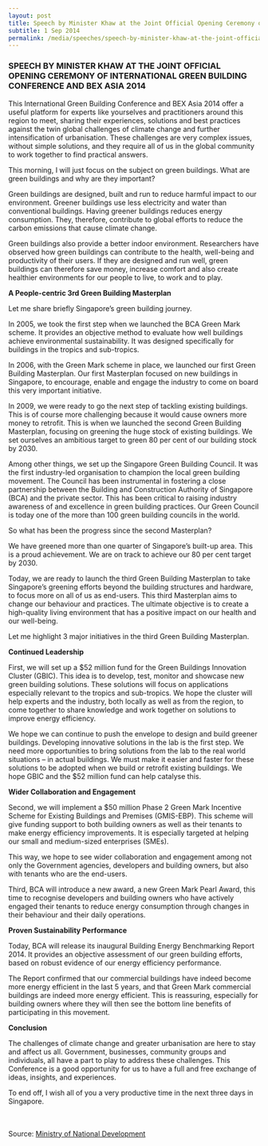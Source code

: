 ```yaml
---
layout: post
title: Speech by Minister Khaw at the Joint Official Opening Ceremony of International Green Building Conference and Bex Asia 2014
subtitle: 1 Sep 2014
permalink: /media/speeches/speech-by-minister-khaw-at-the-joint-official-opening-ceremony-of-international-green-building-conference-and-bex-asia-2014
---
```


### SPEECH BY MINISTER KHAW AT THE JOINT OFFICIAL OPENING CEREMONY OF INTERNATIONAL GREEN BUILDING CONFERENCE AND BEX ASIA 2014

This International Green Building Conference and BEX Asia 2014 offer a useful platform for experts like yourselves and practitioners around this region to meet, sharing their experiences, solutions and best practices against the twin global challenges of climate change and further intensification of urbanisation. These challenges are very complex issues, without simple solutions, and they require all of us in the global community to work together to find practical answers.

This morning, I will just focus on the subject on green buildings. What are green buildings and why are they important?

Green buildings are designed, built and run to reduce harmful impact to our environment. Greener buildings use less electricity and water than conventional buildings. Having greener buildings reduces energy consumption. They, therefore, contribute to global efforts to reduce the carbon emissions that cause climate change.

Green buildings also provide a better indoor environment. Researchers have observed how green buildings can contribute to the health, well-being and productivity of their users. If they are designed and run well, green buildings can therefore save money, increase comfort and also create healthier environments for our people to live, to work and to play.

**A People-centric 3rd Green Building Masterplan**

Let me share briefly Singapore’s green building journey.

In 2005, we took the first step when we launched the BCA Green Mark scheme. It provides an objective method to evaluate how well buildings achieve environmental sustainability. It was designed specifically for buildings in the tropics and sub-tropics.

In 2006, with the Green Mark scheme in place, we launched our first Green Building Masterplan. Our first Masterplan focused on new buildings in Singapore, to encourage, enable and engage the industry to come on board this very important initiative.

In 2009, we were ready to go the next step of tackling existing buildings. This is of course more challenging because it would cause owners more money to retrofit. This is when we launched the second Green Building Masterplan, focusing on greening the huge stock of existing buildings. We set ourselves an ambitious target to green 80 per cent of our building stock by 2030.

Among other things, we set up the Singapore Green Building Council. It was the first industry-led organisation to champion the local green building movement. The Council has been instrumental in fostering a close partnership between the Building and Construction Authority of Singapore (BCA) and the private sector. This has been critical to raising industry awareness of and excellence in green building practices. Our Green Council is today one of the more than 100 green building councils in the world.

So what has been the progress since the second Masterplan?

We have greened more than one quarter of Singapore’s built-up area. This is a proud achievement. We are on track to achieve our 80 per cent target by 2030.

Today, we are ready to launch the third Green Building Masterplan to take Singapore’s greening efforts beyond the building structures and hardware, to focus more on all of us as end-users. This third Masterplan aims to change our behaviour and practices. The ultimate objective is to create a high-quality living environment that has a positive impact on our health and our well-being.

Let me highlight 3 major initiatives in the third Green Building Masterplan.

**Continued Leadership**

First, we will set up a $52 million fund for the Green Buildings Innovation Cluster (GBIC). This idea is to develop, test, monitor and showcase new green building solutions. These solutions will focus on applications especially relevant to the tropics and sub-tropics. We hope the cluster will help experts and the industry, both locally as well as from the region, to come together to share knowledge and work together on solutions to improve energy efficiency.

We hope we can continue to push the envelope to design and build greener buildings. Developing innovative solutions in the lab is the first step. We need more opportunities to bring solutions from the lab to the real world situations – in actual buildings. We must make it easier and faster for these solutions to be adopted when we build or retrofit existing buildings. We hope GBIC and the $52 million fund can help catalyse this.

**Wider Collaboration and Engagement**

Second, we will implement a $50 million Phase 2 Green Mark Incentive Scheme for Existing Buildings and Premises (GMIS-EBP). This scheme will give funding support to both building owners as well as their tenants to make energy efficiency improvements. It is especially targeted at helping our small and medium-sized enterprises (SMEs).

This way, we hope to see wider collaboration and engagement among not only the Government agencies, developers and building owners, but also with tenants who are the end-users.

Third, BCA will introduce a new award, a new Green Mark Pearl Award, this time to recognise developers and building owners who have actively engaged their tenants to reduce energy consumption through changes in their behaviour and their daily operations.

**Proven Sustainability Performance**

Today, BCA will release its inaugural Building Energy Benchmarking Report 2014. It provides an objective assessment of our green building efforts, based on robust evidence of our energy efficiency performance.

The Report confirmed that our commercial buildings have indeed become more energy efficient in the last 5 years, and that Green Mark commercial buildings are indeed more energy efficient. This is reassuring, especially for building owners where they will then see the bottom line benefits of participating in this movement.

**Conclusion**

The challenges of climate change and greater urbanisation are here to stay and affect us all. Government, businesses, community groups and individuals, all have a part to play to address these challenges. This Conference is a good opportunity for us to have a full and free exchange of ideas, insights, and experiences.

To end off, I wish all of you a very productive time in the next three days in Singapore.
<br><br><br>

Source: [<a href="https://www.mnd.gov.sg/" target="_blank">Ministry of National Development</a>](https://www.mnd.gov.sg/)